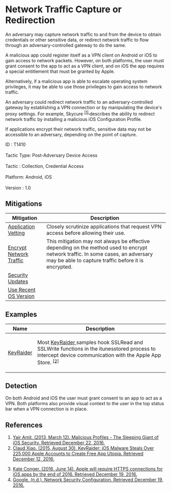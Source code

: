 <div class="container-fluid">
 <h1>
  Network Traffic Capture or Redirection
 </h1>
 <div class="row">
  <div class="col-md-8 description-body">
   <p>
    An adversary may capture network traffic to and from the device to obtain credentials or other sensitive data, or redirect network traffic to flow through an adversary-controlled gateway to do the same.
   </p>
   <p>
    A malicious app could register itself as a VPN client on Android or iOS to gain access to network packets. However, on both platforms, the user must grant consent to the app to act as a VPN client, and on iOS the app requires a special entitlement that must be granted by Apple.
   </p>
   <p>
    Alternatively, if a malicious app is able to escalate operating system privileges, it may be able to use those privileges to gain access to network traffic.
   </p>
   <p>
    An adversary could redirect network traffic to an adversary-controlled gateway by establishing a VPN connection or by manipulating the device's proxy settings. For example, Skycure
    <span class="scite-citeref-number" data-reference="Skycure-Profiles" id="scite-ref-1-a">
     <sup>
      <a aria-describedby="qtip-0" data-hasqtip="0" href="https://www.skycure.com/blog/malicious-profiles-the-sleeping-giant-of-ios-security/" target="_blank">
       [1]
      </a>
     </sup>
    </span>
    describes the ability to redirect network traffic by installing a malicious iOS Configuration Profile.
   </p>
   <p>
    If applications encrypt their network traffic, sensitive data may not be accessible to an adversary, depending on the point of capture.
   </p>
  </div>
  <div class="col-md-4">
   <div class="card">
    <div class="card-body">
     <div class="card-data">
      <span class="h5 card-title">
       ID
      </span>
      : T1410
      <br/>
      <br/>
     </div>
     <div class="card-data">
      <span class="h5 card-title">
       Tactic Type:
      </span>
      Post-Adversary Device Access
      <br/>
      <br/>
     </div>
     <div class="card-data">
      <span class="h5 card-title">
       Tactic
      </span>
      : Collection, Credential Access
      <br/>
      <br/>
     </div>
     <div class="card-data">
      <span class="h5 card-title">
       Platform:
      </span>
      Android, iOS
      <br/>
      <br/>
     </div>
     <div class="card-data">
      <span class="h5 card-title">
      </span>
     </div>
     <div class="card-data">
      <span class="h5 card-title">
      </span>
     </div>
     <div class="card-data">
      <span class="h5 card-title">
      </span>
     </div>
     <div class="card-data">
      <span class="h5 card-title">
      </span>
     </div>
     <div class="card-data">
      <span class="h5 card-title">
      </span>
     </div>
     <div class="card-data">
      <span class="h5 card-title">
      </span>
     </div>
     <div class="card-data">
      <span class="h5 card-title">
      </span>
     </div>
     <div class="card-data">
      <span class="h5 card-title">
      </span>
     </div>
     <div class="card-data">
      <span class="h5 card-title">
      </span>
     </div>
     <div class="card-data">
      <span class="h5 card-title">
      </span>
     </div>
     <div class="card-data">
      <span class="h5 card-title">
      </span>
     </div>
     <div class="card-data">
      <span class="h5 card-title">
       Version
      </span>
      : 1.0
     </div>
    </div>
   </div>
  </div>
 </div>
 <h2 class="pt-3" id="mitigations">
  Mitigations
 </h2>
 <table class="table table-bordered table-light mt-2">
  <thead>
   <tr>
    <th scope="col">
     Mitigation
    </th>
    <th scope="col">
     Description
    </th>
   </tr>
  </thead>
  <tbody class="bg-white">
   <tr>
    <td>
     <a href="https://attack.mitre.org/mitigations/M1005">
      Application Vetting
     </a>
    </td>
    <td>
     Closely scrutinize applications that request VPN access before allowing their use.
    </td>
   </tr>
   <tr>
    <td>
     <a href="https://attack.mitre.org/mitigations/M1009">
      Encrypt Network Traffic
     </a>
    </td>
    <td>
     This mitigation may not always be effective depending on the method used to encrypt network traffic. In some cases, an adversary may be able to capture traffic before it is encrypted.
    </td>
   </tr>
   <tr>
    <td>
     <a href="https://attack.mitre.org/mitigations/M1001">
      Security Updates
     </a>
    </td>
    <td>
    </td>
   </tr>
   <tr>
    <td>
     <a href="https://attack.mitre.org/mitigations/M1006">
      Use Recent OS Version
     </a>
    </td>
    <td>
    </td>
   </tr>
  </tbody>
 </table>
 <h2 class="pt-3" id="examples">
  Examples
 </h2>
 <table class="table table-bordered table-light mt-2">
  <thead>
   <tr>
    <th scope="col">
     Name
    </th>
    <th scope="col">
     Description
    </th>
   </tr>
  </thead>
  <tbody class="bg-white">
   <tr>
    <td>
     <a href="https://attack.mitre.org/software/S0288">
      KeyRaider
     </a>
    </td>
    <td>
     <p>
      Most
      <a href="https://attack.mitre.org/software/S0288">
       KeyRaider
      </a>
      samples hook SSLRead and SSLWrite functions in the itunesstored process to intercept device communication with the Apple App Store.
      <span class="scite-citeref-number" data-reference="Xiao-KeyRaider" id="scite-ref-2-a" onclick="scrollToRef('scite-2')">
       <sup>
        <a aria-describedby="qtip-1" data-hasqtip="1" href="http://researchcenter.paloaltonetworks.com/2015/08/keyraider-ios-malware-steals-over-225000-apple-accounts-to-create-free-app-utopia/" target="_blank">
         [2]
        </a>
       </sup>
      </span>
     </p>
    </td>
   </tr>
  </tbody>
 </table>
 <h2 class="pt-3" id="detection">
  Detection
 </h2>
 <p>
  On both Android and iOS the user must grant consent to an app to act as a VPN. Both platforms also provide visual context to the user in the top status bar when a VPN connection is in place.
 </p>
 <h2 class="pt-3" id="references">
  References
 </h2>
 <div class="row">
  <div class="col">
   <ol>
    <li>
     <span class="scite-citation" id="scite-1">
      <span class="scite-citation-text">
       <a class="external text" href="https://www.skycure.com/blog/malicious-profiles-the-sleeping-giant-of-ios-security/" name="scite-1" rel="nofollow" target="_blank">
        Yair Amit. (2013, March 12). Malicious Profiles - The Sleeping Giant of iOS Security. Retrieved December 22, 2016.
       </a>
      </span>
     </span>
    </li>
    <li>
     <span class="scite-citation" id="scite-2">
      <span class="scite-citation-text">
       <a class="external text" href="http://researchcenter.paloaltonetworks.com/2015/08/keyraider-ios-malware-steals-over-225000-apple-accounts-to-create-free-app-utopia/" name="scite-2" rel="nofollow" target="_blank">
        Claud Xiao. (2015, August 30). KeyRaider: iOS Malware Steals Over 225,000 Apple Accounts to Create Free App Utopia. Retrieved December 12, 2016.
       </a>
      </span>
     </span>
    </li>
   </ol>
  </div>
  <div class="col">
   <ol start="3.0">
    <li>
     <span class="scite-citation" id="scite-3">
      <span class="scite-citation-text">
       <a class="external text" href="https://techcrunch.com/2016/06/14/apple-will-require-https-connections-for-ios-apps-by-the-end-of-2016/" name="scite-3" rel="nofollow" target="_blank">
        Kate Conger. (2016, June 14). Apple will require HTTPS connections for iOS apps by the end of 2016. Retrieved December 19, 2016.
       </a>
      </span>
     </span>
    </li>
    <li>
     <span class="scite-citation" id="scite-4">
      <span class="scite-citation-text">
       <a class="external text" href="https://developer.android.com/training/articles/security-config.html" name="scite-4" rel="nofollow" target="_blank">
        Google. (n.d.). Network Security Configuration. Retrieved December 19, 2016.
       </a>
      </span>
     </span>
    </li>
   </ol>
  </div>
 </div>
</div>
